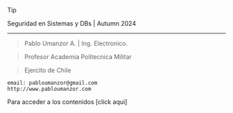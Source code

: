 > [!TIP]
> Seguridad en Sistemas y DBs | Autumn 2024

---
> Pablo Umanzor A. | Ing. Electronico.

> Profesor Academia Politecnica Militar

> Ejercito de Chile

```
email: pabloumanzor@gmail.com
http://www.pabloumanzor.com
```
Para acceder a los contenidos [click aqui]
